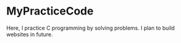 # MyPracticeCode
Here, I practice C programming by solving problems. 
I plan to build websites in future.

